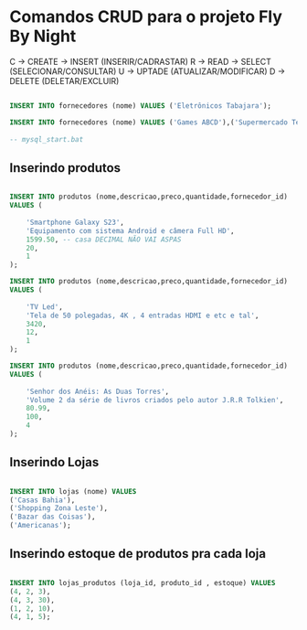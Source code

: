 # Comandos CRUD para o projeto Fly By Night 

C -> CREATE -> INSERT (INSERIR/CADRASTAR)
R -> READ -> SELECT (SELECIONAR/CONSULTAR)
U -> UPTADE (ATUALIZAR/MODIFICAR)
D -> DELETE (DELETAR/EXCLUIR)

```sql

INSERT INTO fornecedores (nome) VALUES ('Eletrônicos Tabajara');

INSERT INTO fornecedores (nome) VALUES ('Games ABCD'),('Supermercado Tem de Tudo'),('Livraria Demais da Conta');
 
-- mysql_start.bat

```

## Inserindo produtos 

```sql

INSERT INTO produtos (nome,descricao,preco,quantidade,fornecedor_id) 
VALUES (
    
    'Smartphone Galaxy S23',
    'Equipamento com sistema Android e câmera Full HD',
    1599.50, -- casa DECIMAL NÃO VAI ASPAS
    20,
    1
);

INSERT INTO produtos (nome,descricao,preco,quantidade,fornecedor_id) 
VALUES (
    
    'TV Led',
    'Tela de 50 polegadas, 4K , 4 entradas HDMI e etc e tal',
    3420, 
    12,
    1
);

INSERT INTO produtos (nome,descricao,preco,quantidade,fornecedor_id) 
VALUES (
    
    'Senhor dos Anéis: As Duas Torres',
    'Volume 2 da série de livros criados pelo autor J.R.R Tolkien',
    80.99, 
    100,
    4
);


```

## Inserindo Lojas

```sql

INSERT INTO lojas (nome) VALUES
('Casas Bahia'),
('Shopping Zona Leste'),
('Bazar das Coisas'),
('Americanas');


```

## Inserindo estoque de produtos pra cada loja


```sql

INSERT INTO lojas_produtos (loja_id, produto_id , estoque) VALUES
(4, 2, 3),
(4, 3, 30),
(1, 2, 10),
(4, 1, 5);



```



